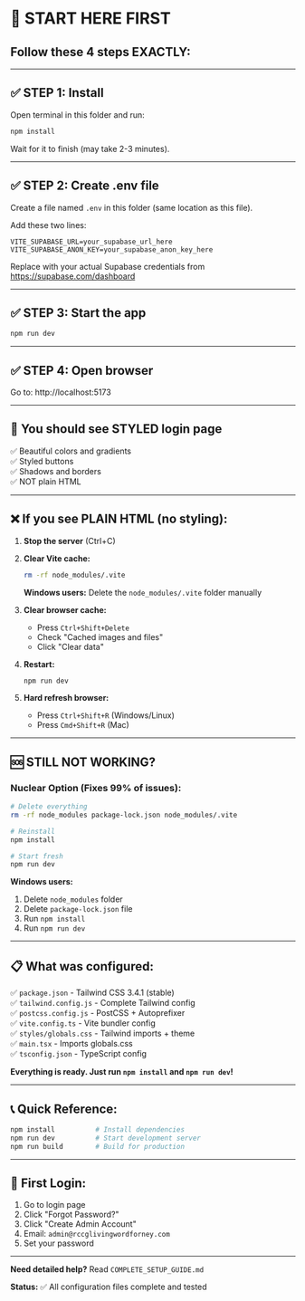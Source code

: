 # 🚀 START HERE FIRST

## Follow these 4 steps EXACTLY:

---

## ✅ STEP 1: Install

Open terminal in this folder and run:

```bash
npm install
```

Wait for it to finish (may take 2-3 minutes).

---

## ✅ STEP 2: Create .env file

Create a file named `.env` in this folder (same location as this file).

Add these two lines:

```
VITE_SUPABASE_URL=your_supabase_url_here
VITE_SUPABASE_ANON_KEY=your_supabase_anon_key_here
```

Replace with your actual Supabase credentials from https://supabase.com/dashboard

---

## ✅ STEP 3: Start the app

```bash
npm run dev
```

---

## ✅ STEP 4: Open browser

Go to: http://localhost:5173

---

## 🎨 You should see STYLED login page

✅ Beautiful colors and gradients  
✅ Styled buttons  
✅ Shadows and borders  
✅ NOT plain HTML  

---

## ❌ If you see PLAIN HTML (no styling):

1. **Stop the server** (Ctrl+C)

2. **Clear Vite cache:**
   ```bash
   rm -rf node_modules/.vite
   ```
   
   **Windows users:** Delete the `node_modules/.vite` folder manually

3. **Clear browser cache:**
   - Press `Ctrl+Shift+Delete`
   - Check "Cached images and files"
   - Click "Clear data"

4. **Restart:**
   ```bash
   npm run dev
   ```

5. **Hard refresh browser:**
   - Press `Ctrl+Shift+R` (Windows/Linux)
   - Press `Cmd+Shift+R` (Mac)

---

## 🆘 STILL NOT WORKING?

### Nuclear Option (Fixes 99% of issues):

```bash
# Delete everything
rm -rf node_modules package-lock.json node_modules/.vite

# Reinstall
npm install

# Start fresh
npm run dev
```

**Windows users:**
1. Delete `node_modules` folder
2. Delete `package-lock.json` file
3. Run `npm install`
4. Run `npm run dev`

---

## 📋 What was configured:

✅ `package.json` - Tailwind CSS 3.4.1 (stable)  
✅ `tailwind.config.js` - Complete Tailwind config  
✅ `postcss.config.js` - PostCSS + Autoprefixer  
✅ `vite.config.ts` - Vite bundler config  
✅ `styles/globals.css` - Tailwind imports + theme  
✅ `main.tsx` - Imports globals.css  
✅ `tsconfig.json` - TypeScript config  

**Everything is ready. Just run `npm install` and `npm run dev`!**

---

## 📞 Quick Reference:

```bash
npm install          # Install dependencies
npm run dev          # Start development server
npm run build        # Build for production
```

---

## 🎯 First Login:

1. Go to login page
2. Click "Forgot Password?"
3. Click "Create Admin Account"  
4. Email: `admin@rccglivingwordforney.com`
5. Set your password

---

**Need detailed help?** Read `COMPLETE_SETUP_GUIDE.md`

**Status:** ✅ All configuration files complete and tested
